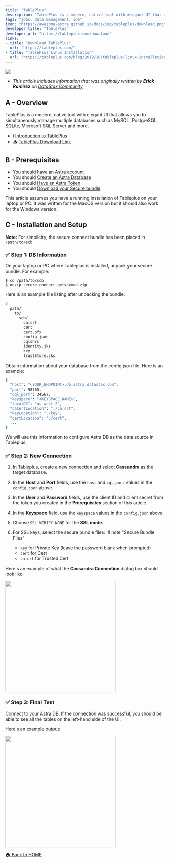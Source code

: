 ```yaml
---
title: "TablePlus"
description: "TablePlus is a modern, native tool with elegant UI that allows you to simultaneously manage multiple databases such as MySQL, PostgreSQL, SQLite, Microsoft SQL Server and more."
tags: "jdbc, data management, ide"
icon: "https://awesome-astra.github.io/docs/img/tableplus/download.png"
developer_title: "TablePlus"
developer_url: "https://tableplus.com/download"
links:
- title: "Download TablePlus"
  url: "https://tableplus.com/"
- title: "TablePlus Linux Installation"
  url: "https://tableplus.com/blog/2019/10/tableplus-linux-installation.html"
---
```

<div class="nosurface" markdown="1">

<img src="https://awesome-astra.github.io/docs/img/tableplus/download.png" />


- _This article includes information that was originally written by **Erick Ramirez** on [DataStax Community](https://community.datastax.com/articles/12299/how-to-connect-to-astra-db-from-tableplus.html)_
</div>

## A - Overview

TablePlus is a modern, native tool with elegant UI that allows you to simultaneously manage multiple databases such as MySQL, PostgreSQL, SQLite, Microsoft SQL Server and more.

- ℹ️ [Introduction to TablePlus](https://docs.tableplus.com/getting-started)
- 📥 [TablePlus Download Link](https://docs.tableplus.com/#download-and-install)

## B - Prerequisites

<ul class="prerequisites">
  <li class="nosurface">You should have an <a href="https://astra.dev/3B7HcYo">Astra account</a></li>
  <li class="nosurface">You should <a href="/docs/pages/astra/create-instance/">Create an Astra Database</a></li>
  <li class="nosurface">You should <a href="/docs/pages/astra/create-token/">Have an Astra Token</a></li>
  <li class="nosurface">You should <a href="/docs/pages/astra/download-scb/">Download your Secure bundle</a></li>
</ul>

This article assumes you have a running installation of Tableplus on your laptop or PC. It was written for the MacOS version but it should also work for the Windows version.

## C - Installation and Setup

**Note:** For simplicity, the secure connect bundle has been placed in `/path/to/scb`

### <span class="nosurface">✅ </span>Step 1: DB Information

On your laptop or PC where Tableplus is installed, unpack your secure bundle. For example:

```
$ cd /path/to/scb
$ unzip secure-connect-getvaxxed.zip
```

Here is an example file listing after unpacking the bundle:

```bash
/
  path/
    to/
      scb/
        ca.crt
        cert
        cert.pfx
        config.json
        cqlshrc
        identity.jks
        key
        trustStore.jks
```

Obtain information about your database from the config.json file. Here is an example:

```bash
{
  "host": "<YOUR_ENDPOINT>.db.astra.datastax.com",
  "port": 98765,
  "cql_port": 34567,
  "keyspace": "<KEYSPACE_NAME>",
  "localDC": "us-west-2",
  "caCertLocation": "./ca.crt",
  "keyLocation": "./key",
  "certLocation": "./cert",
  ...
}
```

We will use this information to configure Astra DB as the data source in Tableplus.

### <span class="nosurface">✅ </span>Step 2: New Connection

1. In Tableplus, create a new connection and select **Cassandra** as the target database.

2. In the **Host** and **Port** fields, use the `host` and `cql_port` values in the `config.json` above.

3. In the **User** and **Password** fields, use the client ID and client secret from the token you created in the **Prerequisites** section of this article.

4. In the **Keyspace** field, use the `keyspace` values in the `config.json` above.

5. Choose `SSL VERIFY NONE` for the **SSL mode.**

6. For SSL keys, select the secure bundle files:
!!! note "Secure Bundle Files"
    - `key` for Private Key (leave the password blank when prompted)
    - `cert` for Cert
    - `ca.crt` for Trusted Cert


Here's an example of what the **Cassandra Connection** dialog box should look like:

<img src="https://awesome-astra.github.io/docs/img/tableplus/tableplus_connection_page_updated.png" height="350px" />

### <span class="nosurface">✅ </span>Step 3: Final Test

Connect to your Astra DB. If the connection was successful, you should be able to see all the tables on the left-hand side of the UI.

Here's an example output:

<img src="https://awesome-astra.github.io/docs/img/tableplus/2384-tableplus-astra-connected.png" height="350px" />

[🏠 Back to HOME](https://awesome-astra.github.io/docs/)
